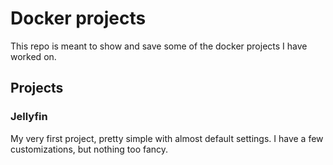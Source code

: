 # Docker projects

This repo is meant to show and save some of the docker projects I have worked on.

## Projects

### Jellyfin

My very first project, pretty simple with almost default settings. I have a few customizations, but nothing too fancy.
